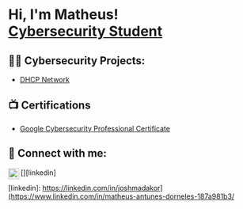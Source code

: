 <h1>Hi, I'm Matheus! <br/><a href="https://www.linkedin.com/in/joshmadakor/](https://www.linkedin.com/in/matheus-antunes-dorneles-187a981b3/">Cybersecurity Student</a>

<h2>👨‍💻 Cybersecurity Projects:</h2>

  - [DHCP Network](https://github.com/joshmadakor1/Algorithms-Practice)

<h2>📺 Certifications</h2>

- [Google Cybersecurity Professional Certificate](https://imgur.com/a/Cj8hafS)


<h2> 🤳 Connect with me:</h2>

[<img align="left" alt="JoshMadakor | LinkedIn" width="22px" src="https://cdn.jsdelivr.net/npm/simple-icons@v3/icons/linkedin.svg" />][linkedin]

[linkedin]: https://linkedin.com/in/joshmadakor](https://www.linkedin.com/in/matheus-antunes-dorneles-187a981b3/

<!--
**joshmadakor1/joshmadakor1** is a ✨ _special_ ✨ repository because its `README.md` (this file) appears on your GitHub profile.

Here are some ideas to get you started:

- 🔭 I’m currently working on ...
- 🌱 I’m currently learning ...
- 👯 I’m looking to collaborate on ...
- 🤔 I’m looking for help with ...
- 💬 Ask me about ...
- 📫 How to reach me: ...
- 😄 Pronouns: ...
- ⚡ Fun fact: ...
-->
